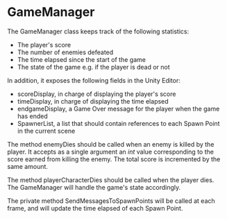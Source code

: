 # GameManager

The GameManager class keeps track of the following statistics:
- The player's score
- The number of enemies defeated
- The time elapsed since the start of the game
- The state of the game e.g. if the player is dead or not

In addition, it exposes the following fields in the Unity Editor:
- scoreDisplay, in charge of displaying the player's score
- timeDisplay, in charge of displaying the time elapsed
- endgameDisplay, a Game Over message for the player when the game has ended
- SpawnerList, a list that should contain references to each Spawn Point in the current scene

The method enemyDies should be called when an enemy is killed by the player. It accepts as a single argument an _int_ value corresponding to the score earned from 
killing the enemy. The total score is incremented by the same amount.

The method playerCharacterDies should be called when the player dies. The GameManager will handle the game's state accordingly.

The private method SendMessagesToSpawnPoints will be called at each frame, and will update the time elapsed of each Spawn Point.
